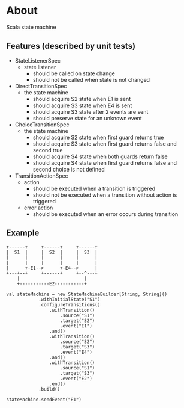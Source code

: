 # About
Scala state machine
## Features (described by unit tests)

* StateListenerSpec
  * state listener
    * should be called on state change
    * should not be called when state is not changed
* DirectTransitionSpec
  * the state machine
    * should acquire S2 state when E1 is sent
    * should acquire S3 state when E4 is sent
    * should acquire S3 state after 2 events are sent
    * should preserve state for an unknown event
* ChoiceTransitionSpec
  * the state machine
    * should acquire S2 state when first guard returns true
    * should acquire S3 state when first guard returns false and second true
    * should acquire S4 state when both guards return false
    * should acquire S4 state when first guard returns false and second choice is not defined
* TransitionActionSpec
  * action
    * should be executed when a transition is triggered
    * should not be executed when a transition without action is triggered
  * error action
    * should be executed when an error occurs during transition
## Example
```
+------+     +------+     +------+
|  S1  |     |  S2  |     |  S3  |
|      |     |      |     |      |
|      |     |      |     |      |
|      +-E1-->      +-E4-->      |
+---+--+     +------+     +--^---+
    |                        |
    +-----------E2-----------+
```

```
val stateMachine = new StateMachineBuilder[String, String]()
            .withInitialState("S1")
            .configureTransitions()
                .withTransition()
                    .source("S1")
                    .target("S2")
                    .event("E1")
                .and()
                .withTransition()
                    .source("S2")
                    .target("S3")
                    .event("E4")
                .and()
                .withTransition()
                    .source("S1")
                    .target("S3")
                    .event("E2")
                .end()
            .build()
            
stateMachine.sendEvent("E1")
```
